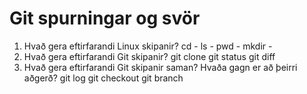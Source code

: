 # Git spurningar og svör

1. Hvað gera eftirfarandi Linux skipanir?
    cd -
    ls -
    pwd -
    mkdir -
2. Hvað gera eftirfarandi Git skipanir?
    git clone
    git status
    git diff
3. Hvað gera eftirfarandi Git skipanir saman? Hvaða gagn er að þeirri aðgerð?
    git log
    git checkout
    git branch